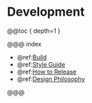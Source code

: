 # Development

@@toc { depth=1 }

@@@ index

* @ref:[Build](build.md)
* @ref:[Style Guide](Style-Guide.md)
* @ref:[How to Release](How-to-Release.md)
* @ref:[Design Philosophy](Design-Philosophy.md)

@@@
